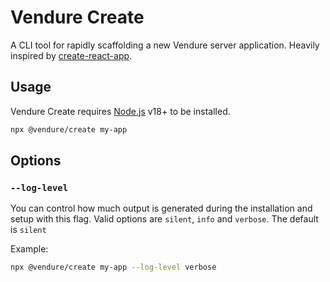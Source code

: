 # Vendure Create

A CLI tool for rapidly scaffolding a new Vendure server application. Heavily inspired by [create-react-app](https://github.com/facebook/create-react-app).

## Usage

Vendure Create requires [Node.js](https://nodejs.org/en/) v18+ to be installed.

```sh
npx @vendure/create my-app
```

## Options

### `--log-level`

You can control how much output is generated during the installation and setup with this flag. Valid options are `silent`, `info` and `verbose`. The default is `silent`

Example:

```sh 
npx @vendure/create my-app --log-level verbose
```

